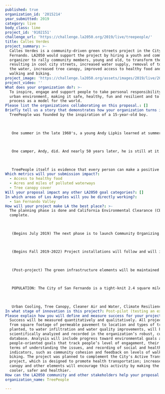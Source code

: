 ```yaml
---
published: true
organization_id: '2015214'
year_submitted: 2019
category: live
body_class: lime
project_id: '9102151'
challenge_url: 'https://challenge.la2050.org/2019/live/treepeople/'
title: Calles Verdes
project_summary: >-
  Calles Verdes is a community-driven green streets project in the City of San
  Fernando. LA2050 would support the project by hiring a youth and community
  organizer to rally community members, young and old, to transform the city,
  resulting in cool city streets, increased water supply, removal of toxins from
  the water, increased tree canopy, improved access to healthy food and more
  walking and biking.
project_image: 'https://challenge.la2050.org/assets/images/2019/live/2048-wide/treepeople.jpg'
project_video: ''
What does your organization do?: >-
  To inspire, engage and support people to take personal responsibility for the
  urban environment, making it safe, healthy, fun and resilient and to share the
  process as a model for the world.
Please list the organizations collaborating on this proposal.: []
Briefly tell us a story that demonstrates how your organization turns inspiration into impact.: |-
  TreePeople was founded by the inspiration of a 15-year-old boy. 
   
   
   
   One summer in the late 1960's, a young Andy Lipkis learned at summer camp that smog from LA was killing the trees there and that the entire forest could be gone in 20 years. Deeply worried, Andy rallied 14 of his fellow campers, boys and girls, who worked for an intensive week planting a grove of smog-resistant trees. At the end of the week, as they boarded a bus to return back to the city, Andy wept. He was so moved by the experience but didn’t think their efforts would make a difference or that they could stop the death of the forest. A counselor told the kids if they were inspired, they shouldn’t stop — that they should take their awakened passion and conviction back to the city and make a difference.
   
   
   
   One camper, Andy, did. And nearly 50 years later, he is still at it. He came home to LA and started planting and teaching people about the importance of trees. In 1973, he officially founded TreePeople. Since then, TreePeople has engaged millions of Angelenos in planting and caring for nearly 3 million trees, has given inspiration and birth to other environmentalists around the world, has developed innovative solutions to climate resilience, water management, urban forestry, and fire resilience, and in the process, has shown people that they can make a difference.
   
   
   
   TreePeople itself is evidence that every person can make a positive difference. The largest tree in the world, the California Redwood, begins with a seed so small that it is microscopic. Even after it has grown into an acorn, who would imagine that it could grow hundreds of feet tall? For every person who has a dream but feels too small and powerless to believe in their dream, think of the redwoods. Those towering beauties that were once too small to see kept growing, in spite of hardships, to provide the earth a multitude of eco-benefits and to offer peace and beauty and joy to so many. Like the redwood, every person has power inside of them to make a difference. Coming together with others to plant a tree can awaken that power. TreePeople’s dream is for every Angelono to get in touch with their power and to transform this city and their own lives by doing so.
Which metrics will your submission impact?:
  - Access to healthy food
  - Acres and miles of polluted waterways
  - Tree canopy cover
Will your proposal impact any other LA2050 goal categories?: []
In which areas of Los Angeles will you be directly working?:
  - San Fernando Valley
How will your project make LA the best place?: >-
  The planning phase is done and California Environmental Clearance (CEQA) is
  complete. 
   
   
   
   (Begins July 2019) The next phase is to launch Community Organizing. TreePeople has a long history in the NE Valley and has established close ties with schools, CBOs, and health organizations in the area. LA2050 will help build on this foundation by bringing on a youth and community organizer. This role will work with local youth and adults to engage and mobilize in making their community healthier and to empower them to become advocates for the health of their community. 
   
   
   
   (Begins Fall 2019-2022) Project installations will follow and will include bioretention swales and vegetated curb extensions on MacClay Street, a residential street; reflective surfaces, bioswales, and trees in a parking lot; permeable pavement on Carlisle Street; vegetated curb extensions along commercial corridor Brand Blvd; and engaging residents in planting and caring for 750 trees on residential parkways, in town, and in a park. Fruit trees, to create a patchwork fruit tree grove at residential homes will take place in early 2020. TreePeople will host demonstration workshops and provide guidance for each greening event. TreePeople will contract with Los Angeles Conservation Corps or another subcontractor on necessary construction elements, like asphalt removal. Infiltration rates, flood reduction, stormwater capture, water quality, GHG capture and avoidance, and both atmospheric and surface cooling will be measured against the baseline once installations are complete.
   
   
   
   (Post-project) The green infrastructure elements will be maintained for three years by TreePeople, in partnership with community members. We will also train the City's Department of Public Works in proper maintenance of the bioswales, trees, and vegetated curb cuts to ensure the long-term health of the project. The City has indicated a willingness to maintain the project in the future.
   
   
   
   POPULATION: The City of San Fernando is a tight-knit 2.4 square mile working-class California Mission town with Latinos accounting for 93% of the total population and at least 18% of documented residents living below the federal poverty level, exceeding the state average. The California Environmental Protection Agency’s CalEnviroScreen has determined that the City of San Fernando is located in one of the most disadvantaged areas in the state, ranking in one of the highest categories for poverty, unemployment, exposure to environmental health hazards such as toxic sites, poor air quality, groundwater contamination threats and other pollution burdens. 
   
   
   
   Urban Cooling, Tree Canopy, Cleaner Air and Water, Climate Resilience, Healthy Food, Community Engagement and Social Cohesion will all be measured and are expected to show significant improvement. Additional project information and details are available upon request by contacting TreePeople.
In what stage of innovation is this project?: Post-pilot (testing an expansion of concept after initially successful pilot)
Please explain how you will define and measure success for your project.: >-
  Success will be measured quantitatively and qualitatively. All project data,
  from square footage of permeable pavement to location and types of trees
  planted, to water infiltration and water quality improvements, will be
  scientifically analyzed and recorded in the organization’s robust, customized
  database. Analysis will include progress toward environmental goals as well as
  people-oriented goals that track people’s level of engagement, their growth in
  terms of understanding the issues, and recording of social and health
  indicators, such as community cohesion and feedback on levels of walking and
  biking. The project was planned to complement the City's Active Transportation
  project, which is designed to promote health transportation; increased tree
  canopy and other elements will encourage this activity by making the streets
  cooler, safer and healthier.
How can the LA2050 community and other stakeholders help your proposal succeed?: []
organization_name: TreePeople

---
```

